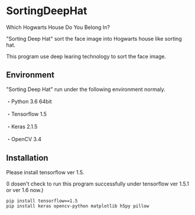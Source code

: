 # SortingDeepHat

Which Hogwarts House Do You Belong In?

"Sorting Deep Hat" sort the face image into Hogwarts house like sorting hat.

This program use deep learing technology to sort the face image.

## Environment

"Sorting Deep Hat" run under the following environment normaly.

・Python 3.6 64bit

・Tensorflow 1.5

・Keras 2.1.5

・OpenCV 3.4

## Installation

Please install tensorflow ver 1.5.

(I dosen't check to run this program successfully under tensorflow ver 1.5.1 or ver 1.6 now.)

```sh
pip install tensorflow==1.5
pip install keras opencv-python matplotlib h5py pillow
```
